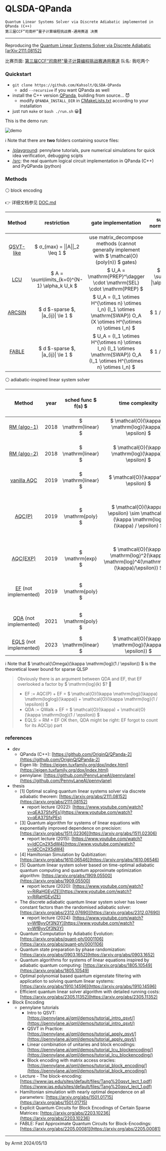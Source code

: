 # QLSDA-QPanda

    Quantum Linear Systems Solver via Discrete Adiabatic implemented in QPanda (C++)
    第三届CCF“司南杯”量子计算编程挑战赛-通用赛道 决赛

----

Reproducing the [Quantum Linear Systems Solver via Discrete Adiabatic [arXiv:2111.08152]](https://arxiv.org/abs/2111.08152)

比赛页面: [第三届CCF“司南杯”量子计算编程挑战赛通用赛道](https://learn.originqc.com.cn/zh/contest/list/34/contest:introduction)
队名: 我吃两个  


### Quickstart

- `git clone https://github.com/Kahsolt/QLSDA-QPanda`
  - add `--recursive` if you want QPanda as well
- install the C++ version [QPanda](https://github.com/OriginQ/QPanda-2), building from source... 😈
  - modify `QPANDA_INSTALL_DIR` in [CMakeLists.txt](./CMakeLists.txt) according to your installation
- just run `make` or `bash ./run.sh` 😀🎉

This is the demo run:

![demo](img/demo.png)

ℹ Note that there are **two** folders containing source files:

- [/playground](/playground): pennylane tutorials, pure numerical simulations for quick idea verification, debugging scipts
- [/src](/src): the real quantum logical circuit implementation in QPanda (C++) and PyQPanda (python)


### Methods

⚪ block encoding

👉 详细文档参见 [DOC.md](DOC.md)

| Method | restriction | gate implementation | sub-normalizer | ancilla qubits | complex-value support |
| :-: | :-: | :-: | :-: | :-: | :-: |
| [QSVT-like](https://pennylane.ai/qml/demos/tutorial_intro_qsvt/) | $ σ_{max} = \|\|A\|\|_2 \leq 1 $ | use matrix_decompose methods (cannot generally implement with $ \mathcal{O}(poly(n)) $ gates) | - | 1 | ✅ |
| [LCU](https://pennylane.ai/qml/demos/tutorial_lcu_blockencoding/) | $ A = \sum\limits_{k=0}^{N-1} \alpha_k U_k $ | $ U_A = \mathrm{PREP}^\dagger \cdot \mathrm{SEL} \cdot \mathrm{PREP} $ | $ 1 / \sum_k \|\alpha_k\| $ | $ \lceil log_2(k) \rceil $ | ❌ |
| [ARCSIN](https://arxiv.org/abs/2402.17529) | $ d $-sparse $, \|a_{ij}\| \le 1 $ | $ U_A = (I_1 \otimes H^{\otimes n} \otimes I_n) (I_1 \otimes \mathrm{SWAP}) O_A (X \otimes H^{\otimes n} \otimes I_n) $ | $ 1 / 2^n $ | $ n + 1 $ | ✅ |
| [FABLE](https://arxiv.org/abs/2205.00081) | $ d $-sparse $, \|a_{ij}\| \le 1 $ | $ U_A = (I_1 \otimes H^{\otimes n} \otimes I_n) (I_1 \otimes \mathrm{SWAP}) O_A (I_1 \otimes H^{\otimes n} \otimes I_n) $ | $ 1 / 2^n $ | $ n + 1 $ | ❌ |

⚪ adiabatic-inspired linear system solver

| Method | year | sched func $ f(s) $ | time complexity | query complexity (EF paper listed) | query complexity (QDA paper listed) |
| :-: | :-: | :-: | :-: | :-: | :-: |
| [RM (algo-1)](https://arxiv.org/abs/1805.10549) | 2018 | $ \mathrm{linear} $ | $ \mathcal{O}(\kappa^2 \mathrm{log}(\kappa) / \epsilon) $ | $ \mathcal{O}(\kappa / \epsilon) $ |  |
| [RM (algo-2)](https://arxiv.org/abs/1805.10549) | 2018 | $ \mathrm{linear} $ | $ \mathcal{O}(\kappa \mathrm{log}(\kappa) / \epsilon) $ | $ \mathcal{O}(\kappa / \epsilon) $ | $ \mathcal{O}(\kappa \mathrm{log}(\kappa) / \epsilon) $ |
| [vanilla AQC](https://arxiv.org/abs/1909.05500) | 2019 | $ \mathrm{linear} $ | $ \mathcal{O}(\kappa^3 / \epsilon) $ | $ \mathcal{O}(\kappa^2 / \epsilon) $ |  |
| [AQC(P)](https://arxiv.org/abs/1909.05500)      | 2019 | $ \mathrm{poly} $ | $ \mathcal{O}(\kappa / \epsilon) \sim \mathcal{O}(\kappa \mathrm{log}(\kappa) / \epsilon) $ | $ \mathcal{O}(\kappa \mathrm{log}(\kappa) \mathrm{loglog}(\kappa)) $ for $ \mathcal{O}(1) $ precision |  |
| [AQC(EXP)](https://arxiv.org/abs/1909.05500)    | 2019 | $ \mathrm{exp} $  | $ \mathcal{O}(\kappa \mathrm{log}^2(\kappa) \mathrm{log}^4(\mathrm{log}(\kappa)/\epsilon)) $ | $ \mathcal{O}(\kappa \mathrm{polylog}(1 / \epsilon)) $ | $ \mathcal{O}(\kappa \mathrm{polylog}(\kappa / \epsilon)) $ |
| [EF](https://arxiv.org/abs/1910.14596) (not implemented)  | 2019 | $ \mathrm{poly} $ |  | $ \mathcal{O}(\kappa \mathrm{log}(1 / \epsilon)) $ | $ \mathcal{O}(\kappa \mathrm{log}(\kappa / \epsilon)) $ |
| [QDA](https://arxiv.org/abs/2111.08152) (not implemented) | 2021 | $ \mathrm{poly} $ |  |  | $ \mathcal{O}(\kappa \mathrm{log}(1 / \epsilon)) $ |
| [EQLS](https://arxiv.org/abs/2305.11352) (not implemented) | 2023 | $ \mathrm{linear} $ | $ \mathcal{O}(\kappa \mathrm{log}(\kappa / \epsilon)) $ |  |  |

ℹ Note that $ \mathcal{\Omega}(\kappa \mathrm{log}(1 / \epsilon)) $ is the theoretical lower bound for sparse QLSP

> Obviously there is an argument between QDA and EF, that EF overlooked a factor by $ \mathrm{log}(k) $? 🤔
> - EF := AQC(P) + EF = $ \mathcal{O}(\kappa \mathrm{log}(\kappa) \mathrm{loglog}(\kappa)) + \mathcal{O}(\kappa \mathrm{log}(1 / \epsilon)) $
> - QDA := QWalk + EF = $ \mathcal{O}(\kappa) + \mathcal{O}(\kappa \mathrm{log}(1 / \epsilon)) $
> - EQLS: = RM + EF
> OK then, QDA might be right: EF forgot to count for its AQC(p) part


### references

- dev
  - QPanda (C++): [https://github.com/OriginQ/QPanda-2](https://github.com/OriginQ/QPanda-2)
  - Eigen lib: [https://eigen.tuxfamily.org/dox/index.html](https://eigen.tuxfamily.org/dox/index.html)
  - pennylane: [https://github.com/PennyLaneAI/pennylane](https://github.com/PennyLaneAI/pennylane)
- thesis
  - [1] Optimal scaling quantum linear systems solver via discrete adiabatic theorem: [https://arxiv.org/abs/2111.08152](https://arxiv.org/abs/2111.08152)
    - report lecture (2022): [https://www.youtube.com/watch?v=qEA37SfxPEs](https://www.youtube.com/watch?v=qEA37SfxPEs)
  - [3] Quantum algorithm for systems of linear equations with exponentially improved dependence on precision: [https://arxiv.org/abs/1511.02306](https://arxiv.org/abs/1511.02306)
    - report lecture (2015): [https://www.youtube.com/watch?v=IdCCn2X5dW4](https://www.youtube.com/watch?v=IdCCn2X5dW4)
  - [4] Hamiltonian Simulation by Qubitization: [https://arxiv.org/abs/1610.06546](https://arxiv.org/abs/1610.06546)
  - [5] Quantum linear system solver based on time-optimal adiabatic quantum computing and quantum approximate optimization algorithm: [https://arxiv.org/abs/1909.05500](https://arxiv.org/abs/1909.05500)
    - report lecture (2020): [https://www.youtube.com/watch?v=RiRaHGEvlZE](https://www.youtube.com/watch?v=RiRaHGEvlZE)
  - The discrete adiabatic quantum linear system solver has lower constant factors than the randomised adiabatic solver: [https://arxiv.org/abs/2312.07690](https://arxiv.org/abs/2312.07690)
    - report lecture (2024): [https://www.youtube.com/watch?v=WfByvOf3N3Y](https://www.youtube.com/watch?v=WfByvOf3N3Y)
  - Quantum Computation by Adiabatic Evolution: [https://arxiv.org/abs/quant-ph/0001106](https://arxiv.org/abs/quant-ph/0001106)
  - Quantum state preparation by phase randomization: [https://arxiv.org/abs/0903.1652](https://arxiv.org/abs/0903.1652)
  - Quantum algorithms for systems of linear equations inspired by adiabatic quantum computing: [https://arxiv.org/abs/1805.10549](https://arxiv.org/abs/1805.10549)
  - Optimal polynomial based quantum eigenstate filtering with application to solving quantum linear systems: [https://arxiv.org/abs/1910.14596](https://arxiv.org/abs/1910.14596)
  - Efficient quantum linear solver algorithm with detailed running costs: [https://arxiv.org/abs/2305.11352](https://arxiv.org/abs/2305.11352)
- Block Encoding
  - pennylane tutorials
    - Intro to QSVT: [https://pennylane.ai/qml/demos/tutorial_intro_qsvt/](https://pennylane.ai/qml/demos/tutorial_intro_qsvt/)
    - QSVT in Practice: [https://pennylane.ai/qml/demos/tutorial_apply_qsvt/](https://pennylane.ai/qml/demos/tutorial_apply_qsvt/)
    - Linear combination of unitaries and block encodings: [https://pennylane.ai/qml/demos/tutorial_lcu_blockencoding/](https://pennylane.ai/qml/demos/tutorial_lcu_blockencoding/)
    - Block encoding with matrix access oracles: [https://pennylane.ai/qml/demos/tutorial_block_encoding/](https://pennylane.ai/qml/demos/tutorial_block_encoding/)
  - Lecture - The block-encoding: [https://www.ias.edu/sites/default/files/Tang%20qsvt_lect_1.pdf](https://www.ias.edu/sites/default/files/Tang%20qsvt_lect_1.pdf)
  - Hamiltonian simulation with nearly optimal dependence on all parameters: [https://arxiv.org/abs/1501.01715](https://arxiv.org/abs/1501.01715)
  - Explicit Quantum Circuits for Block Encodings of Certain Sparse Matrices: [https://arxiv.org/abs/2203.10236](https://arxiv.org/abs/2203.10236)
  - FABLE: Fast Approximate Quantum Circuits for Block-Encodings: [https://arxiv.org/abs/2205.00081](https://arxiv.org/abs/2205.00081)

----

by Armit
2024/05/13 
